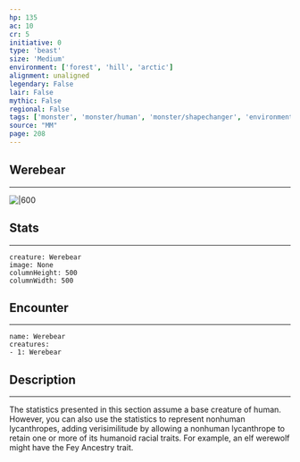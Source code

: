 ```yaml
---
hp: 135
ac: 10
cr: 5
initiative: 0
type: 'beast'    
size: 'Medium'
environment: ['forest', 'hill', 'arctic']
alignment: unaligned
legendary: False
lair: False
mythic: False
regional: False
tags: ['monster', 'monster/human', 'monster/shapechanger', 'environment/forest', 'environment/hill', 'environment/arctic']
source: "MM"
page: 208
---
```


## Werebear
---

![|600](D:/Program%20Files/5e.tools/img/bestiary/MM/Werebear.jpg)

## Stats
---

```statblock
creature: Werebear
image: None
columnHeight: 500
columnWidth: 500
```

## Encounter
---

```encounter-table
name: Werebear
creatures:
- 1: Werebear
```

## Description
---


The statistics presented in this section assume a base creature of human. However, you can also use the statistics to represent nonhuman lycanthropes, adding verisimilitude by allowing a nonhuman lycanthrope to retain one or more of its humanoid racial traits. For example, an elf werewolf might have the Fey Ancestry trait.




